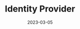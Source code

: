 ---
title: "Identity Provider"
linkTitle: "Identity Provider"
weight: 200
date: 2023-03-05
description: >
  Externe Nutzerverwaltung mit Hilfe von Identity Providern über SAML oder OpenIDConnect einrichten
---
